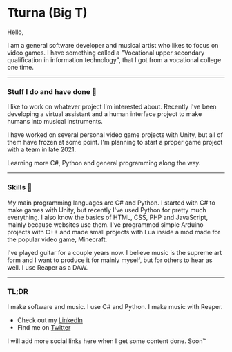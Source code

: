# Tturna (Big T)

Hello,

I am a general software developer and musical artist who likes to focus on video games. I have something called a "Vocational upper secondary qualification in information technology", that I got from a vocational college one time.

<hr>

### Stuff I do and have done 🔨

I like to work on whatever project I'm interested about. Recently I've been developing a virtual assistant and a human interface project to
make humans into musical instruments.

I have worked on several personal video game projects with Unity, but all of them have frozen at some point. I'm planning to start
a proper game project with a team in late 2021.

Learning more C#, Python and general programming along the way.

<hr>

### Skills 💪

My main programming languages are C# and Python. I started with C# to make games with Unity, but recently I've used Python for pretty much everything.
I also know the basics of HTML, CSS, PHP and JavaScript, mainly because websites use them.
I've programmed simple Arduino projects with C++ and made small projects with Lua inside a mod made for the popular video game, Minecraft.

I've played guitar for a couple years now. I believe music is the supreme art form and I want to produce it for mainly myself, but for others to hear as well. I use Reaper as a DAW.

<hr>

### TL;DR

I make software and music. I use C# and Python. I make music with Reaper.

- Check out my <a href="https://www.linkedin.com/in/eemeli-juponaho-1a9199156/">LinkedIn</a> 
- Find me on <a href="https://twitter.com/ArttuRna">Twitter</a>

I will add more social links here when I get some content done. Soon™️
